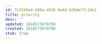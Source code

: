 ```yaml
---
id: 7c3149a4-b89a-4536-8e6d-b364e7fc19e1
title: priority
desc: ''
updated: 1618573870706
created: 1618573870706
stub: true
---
```


